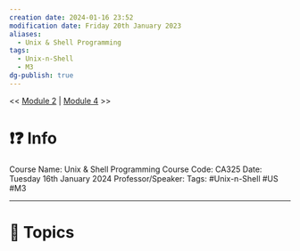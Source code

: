 ```yaml
---
creation date: 2024-01-16 23:52
modification date: Friday 20th January 2023
aliases:
  - Unix & Shell Programming
tags:
  - Unix-n-Shell
  - M3
dg-publish: true
---
```


<< [Module 2](Sem_6/Unix_&_Shell_Programming/Notes/Module_2.md.md)  | [Module 4](Sem_6/Unix_&_Shell_Programming/Notes/Module_4.md.md) >>

# ❗❓ Info
Course Name: Unix & Shell Programming
Course Code: CA325
Date: Tuesday 16th January 2024
Professor/Speaker: 
Tags: #Unix-n-Shell #US #M3 

---
# 📃 Topics